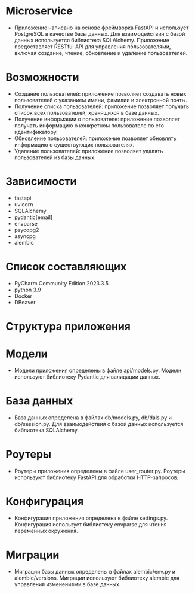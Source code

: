 # Microservice
- Приложение написано на основе фреймворка FastAPI и использует PostgreSQL в качестве базы данных. Для взаимодействия с базой данных используется библиотека SQLAlchemy. Приложение предоставляет RESTful API для управления пользователями, включая создание, чтение, обновление и удаление пользователей.
# Возможности
- Создание пользователей: приложение позволяет создавать новых пользователей с указанием имени, фамилии и электронной почты.
- Получение списка пользователей: приложение позволяет получать список всех пользователей, хранящихся в базе данных.
- Получение информации о пользователе: приложение позволяет получать информацию о конкретном пользователе по его идентификатору.
- Обновление пользователей: приложение позволяет обновлять информацию о существующих пользователях.
- Удаление пользователей: приложение позволяет удалять пользователей из базы данных.
# Зависимости
- fastapi
- uvicorn
- SQLAlchemy
- pydantic[email]
- envparse
- psycopg2
- asyncpg
- alembic
# Список составляющих
- PyCharm Community Edition 2023.3.5
- python 3.9
- Docker
- DBeaver
# Структура приложения

# Модели
- Модели приложения определены в файле api/models.py. Модели используют библиотеку Pydantic для валидации данных.
# База данных
- База данных определена в файлах db/models.py, db/dals.py и db/session.py. Для взаимодействия с базой данных используется библиотека SQLAlchemy.
# Роутеры
- Роутеры приложения определены в файле user_router.py. Роутеры используют библиотеку FastAPI для обработки HTTP-запросов.
# Конфигурация
- Конфигурация приложения определена в файле settings.py. Конфигурация использует библиотеку envparse для чтения переменных окружения.
# Миграции
- Миграции базы данных определены в файлах alembic/env.py и alembic/versions. Миграции используют библиотеку alembic для управления изменениями в базе данных.